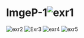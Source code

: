 # ImgeP-1![exr1](https://user-images.githubusercontent.com/93393815/139487732-26aa264a-9129-496c-9057-7febdb00697c.jpg)

![exr2](https://user-images.githubusercontent.com/93393815/139487807-1a95cd51-8735-484a-8dd9-c3c1593156b3.jpg)
![Exr3](https://user-images.githubusercontent.com/93393815/139487823-7d747f26-2b0d-4779-8313-c8d98655e0bd.jpg)
![exr4](https://user-images.githubusercontent.com/93393815/139487830-ef74a48a-1b83-4c63-9739-fb72e4f3c86e.jpg)
![exr5](https://user-images.githubusercontent.com/93393815/139487844-7e30759f-0555-4726-ad11-fbfe350064f2.jpg)
